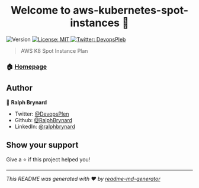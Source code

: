 <h1 align="center">Welcome to aws-kubernetes-spot-instances 👋</h1>
<p>
  <img alt="Version" src="https://img.shields.io/badge/version-1.0.0--alpha.1-blue.svg?cacheSeconds=2592000" />
  <a href="#" target="_blank">
    <img alt="License: MIT" src="https://img.shields.io/badge/License-MIT-yellow.svg" />
  </a>
  <a href="https://twitter.com/DevopsPleb" target="_blank">
    <img alt="Twitter: DevopsPleb" src="https://img.shields.io/twitter/follow/DevopsPleb.svg?style=social" />
  </a>
</p>

> AWS K8 Spot Instance Plan

### 🏠 [Homepage](https://github.com/RalphBrynard/aws-kubernetes-spot-instances)

## Author

👤 **Ralph Brynard**

* Twitter: [@DevopsPlen](https://twitter.com/DevopsPleb)
* Github: [@RalphBrynard](https://github.com/RalphBrynard)
* LinkedIn: [@ralphbrynard](https://linkedin.com/in/ralphbrynard)

## Show your support

Give a ⭐️ if this project helped you!

***
_This README was generated with ❤️ by [readme-md-generator](https://github.com/kefranabg/readme-md-generator)_